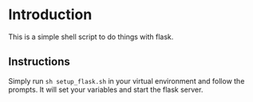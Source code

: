 # Introduction
This is a simple shell script to do things with flask.

## Instructions
Simply run ```sh setup_flask.sh``` in your virtual environment and follow the prompts. It will set your variables and start the flask server. 
